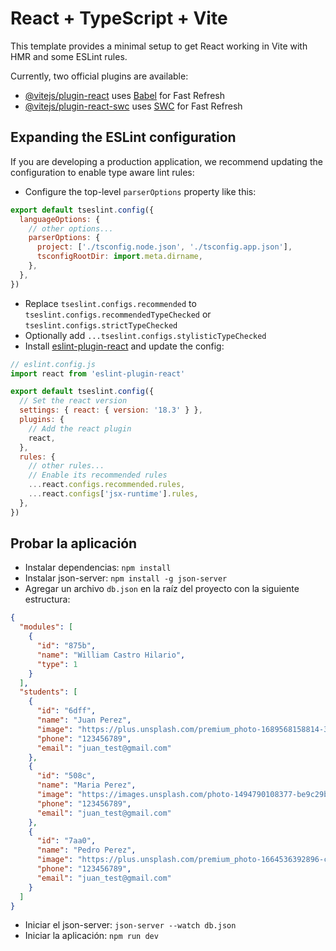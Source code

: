 # React + TypeScript + Vite

This template provides a minimal setup to get React working in Vite with HMR and some ESLint rules.

Currently, two official plugins are available:

- [@vitejs/plugin-react](https://github.com/vitejs/vite-plugin-react/blob/main/packages/plugin-react/README.md) uses [Babel](https://babeljs.io/) for Fast Refresh
- [@vitejs/plugin-react-swc](https://github.com/vitejs/vite-plugin-react-swc) uses [SWC](https://swc.rs/) for Fast Refresh

## Expanding the ESLint configuration

If you are developing a production application, we recommend updating the configuration to enable type aware lint rules:

- Configure the top-level `parserOptions` property like this:

```js
export default tseslint.config({
  languageOptions: {
    // other options...
    parserOptions: {
      project: ['./tsconfig.node.json', './tsconfig.app.json'],
      tsconfigRootDir: import.meta.dirname,
    },
  },
})
```

- Replace `tseslint.configs.recommended` to `tseslint.configs.recommendedTypeChecked` or `tseslint.configs.strictTypeChecked`
- Optionally add `...tseslint.configs.stylisticTypeChecked`
- Install [eslint-plugin-react](https://github.com/jsx-eslint/eslint-plugin-react) and update the config:

```js
// eslint.config.js
import react from 'eslint-plugin-react'

export default tseslint.config({
  // Set the react version
  settings: { react: { version: '18.3' } },
  plugins: {
    // Add the react plugin
    react,
  },
  rules: {
    // other rules...
    // Enable its recommended rules
    ...react.configs.recommended.rules,
    ...react.configs['jsx-runtime'].rules,
  },
})
```

## Probar la aplicación

- Instalar dependencias: `npm install`
- Instalar json-server: `npm install -g json-server`
- Agregar un archivo `db.json` en la raíz del proyecto con la siguiente estructura:

```json
{
  "modules": [
    {
      "id": "875b",
      "name": "William Castro Hilario",
      "type": 1
    }
  ],
  "students": [
    {
      "id": "6dff",
      "name": "Juan Perez",
      "image": "https://plus.unsplash.com/premium_photo-1689568158814-3b8e9c1a9618?w=500&auto=format&fit=crop&q=60&ixlib=rb-4.0.3&ixid=M3wxMjA3fDB8MHxzZWFyY2h8MXx8cGVyc29uYXxlbnwwfHwwfHx8MA%3D%3D",
      "phone": "123456789",
      "email": "juan_test@gmail.com"
    },
    {
      "id": "508c",
      "name": "Maria Perez",
      "image": "https://images.unsplash.com/photo-1494790108377-be9c29b29330?q=80&w=1974&auto=format&fit=crop&ixlib=rb-4.0.3&ixid=M3wxMjA3fDB8MHxwaG90by1wYWdlfHx8fGVufDB8fHx8fA%3D%3D",
      "phone": "123456789",
      "email": "juan_test@gmail.com"
    },
    {
      "id": "7aa0",
      "name": "Pedro Perez",
      "image": "https://plus.unsplash.com/premium_photo-1664536392896-cd1743f9c02c?q=80&w=1974&auto=format&fit=crop&ixlib=rb-4.0.3&ixid=M3wxMjA3fDB8MHxwaG90by1wYWdlfHx8fGVufDB8fHx8fA%3D%3D",
      "phone": "123456789",
      "email": "juan_test@gmail.com"
    }
  ]
}
```

- Iniciar el json-server: `json-server --watch db.json`
- Iniciar la aplicación: `npm run dev`
